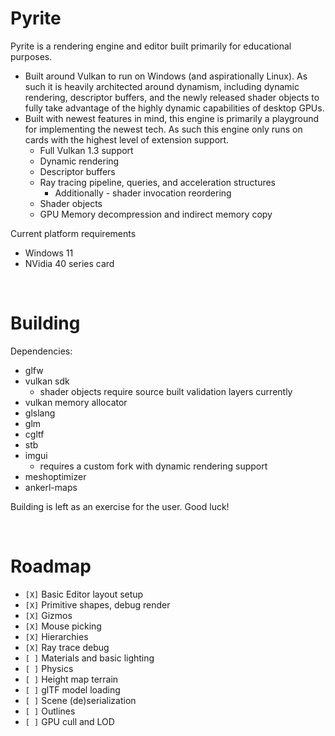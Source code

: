 # Pyrite

Pyrite is a rendering engine and editor built primarily for educational purposes.

- Built around Vulkan to run on Windows (and aspirationally Linux). As such it is heavily architected around dynamism, including dynamic rendering, descriptor buffers, and the newly released shader objects to fully take advantage of the highly dynamic capabilities of desktop GPUs.
- Built with newest features in mind, this engine is primarily a playground for implementing the newest tech. As such this engine only runs on cards with the highest level of extension support.
  - Full Vulkan 1.3 support
  - Dynamic rendering
  - Descriptor buffers
  - Ray tracing pipeline, queries, and acceleration structures
    - Additionally - shader invocation reordering
  - Shader objects
  - GPU Memory decompression and indirect memory copy

Current platform requirements
- Windows 11
- NVidia 40 series card

<br>

# Building

Dependencies:
- glfw
- vulkan sdk
  - shader objects require source built validation layers currently
- vulkan memory allocator
- glslang
- glm
- cgltf
- stb
- imgui
  - requires a custom fork with dynamic rendering support
- meshoptimizer
- ankerl-maps

Building is left as an exercise for the user. Good luck!

<br>

# Roadmap

- `[X]` Basic Editor layout setup
- `[X]` Primitive shapes, debug render
- `[X]` Gizmos
- `[X]` Mouse picking
- `[X]` Hierarchies
- `[X]` Ray trace debug
- `[ ]` Materials and basic lighting
- `[ ]` Physics
- `[ ]` Height map terrain
- `[ ]` glTF model loading
- `[ ]` Scene (de)serialization
- `[ ]` Outlines
- `[ ]` GPU cull and LOD
